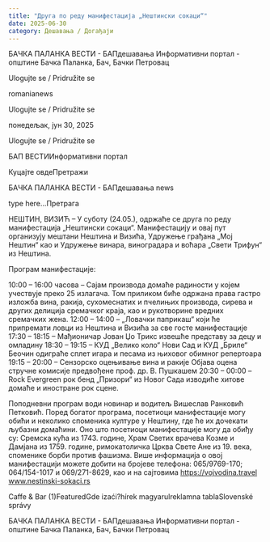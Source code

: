 ```yaml
---
title: "Друга по реду манифестација „Нештински сокаци“"
date: 2025-06-30
category: Дешавања / Догађаји
---
```


БАЧКА ПАЛАНКА ВЕСТИ - БАПдешавања Информативни портал - општине Бачка Паланка, Бач, Бачки Петровац

Ulogujte se / Pridružite se

romanianews

Ulogujte se / Pridružite se

понедељак, јун 30, 2025

Ulogujte se / Pridružite se

БАП ВЕСТИИнформативни портал

Куцајте овдеПретражи

БАЧКА ПАЛАНКА ВЕСТИ - БАПдешавања news

type here...Претрага

НЕШТИН, ВИЗИЋ – У суботу (24.05.), одржаће се друга по реду манифестација „Нештински сокаци“. Манифестацију и овај пут организују мештани Нештина и Визића, Удружење грађана „Мој Нештин“ као и Удружење винара, виноградара и воћара „Свети Трифун“ из Нештина.

Програм манифестације:

10:00 – 16:00 часова – Сајам производа домаће радиности у којем учествује преко 25 излагача. Том приликом биће одржана права гастро изложба вина, ракија, сухомеснатих и пчелињих производа, сирева и других делиција сремачког краја, као и рукотворине вредних сремачких жена.
12:00 – 14:00 – „Ловачки паприкаш“ који ће припремати ловци из Нештина и Визића за све госте манифестације
17:30 – 18:15 – Мађионичар Јован Џо Трикс извешће представу за децу и омладину
18:30 – 19:15 – КУД „Велико коло“ Нови Сад и КУД „Бриле“ Беочин одиграће сплет игара и песама из њиховог обимног репертоара
19:15 – 20:00 – Сензорско оцењивање вина и ракије Објава оцена стручне комисије предвођене проф. др. В. Пушкашем
20:30 – 00:00 – Rock Evergreen рок бенд „Призори“ из Новог Сада изводиће хитове домаће и иностране рок сцене.

Поподневни програм води новинар и водитељ Вишеслав Ранковић Петковић. Поред богатог програма, посетиоци манифестације могу обићи и неколико споменика културе у Нештину, где ће их дочекати љубазни домаћини. Оно што посетиоци манифестације могу да обиђу су: Сремска кућа из 1743. године, Храм Светих врачева Козме и Дамјана из 1759. године, римокатоличка Црква Свете Ане из 19. века, споменике борби против фашизма.
Више информација о овој манифестацији можете добити на бројеве телефона: 065/9769-170; 064/154-1017 и 069/271-8629, као и на сајтовима https://vojvodina.travel www.nestinski-sokaci.rs

Caffe & Bar (1)FeaturedGde izaći?hírek magyarulreklamna tablaSlovenské správy

БАЧКА ПАЛАНКА ВЕСТИ - БАПдешавања Информативни портал - општине Бачка Паланка, Бач, Бачки Петровац
